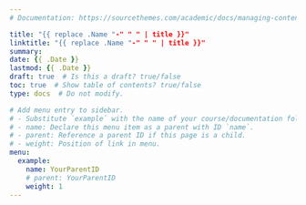 ```yaml
---
# Documentation: https://sourcethemes.com/academic/docs/managing-content/

title: "{{ replace .Name "-" " " | title }}"
linktitle: "{{ replace .Name "-" " " | title }}"
summary:
date: {{ .Date }}
lastmod: {{ .Date }}
draft: true  # Is this a draft? true/false
toc: true  # Show table of contents? true/false
type: docs  # Do not modify.

# Add menu entry to sidebar.
# - Substitute `example` with the name of your course/documentation folder.
# - name: Declare this menu item as a parent with ID `name`.
# - parent: Reference a parent ID if this page is a child.
# - weight: Position of link in menu.
menu:
  example:
    name: YourParentID
    # parent: YourParentID
    weight: 1
---
```

